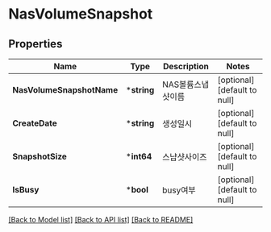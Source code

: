 # NasVolumeSnapshot

## Properties
Name | Type | Description | Notes
------------ | ------------- | ------------- | -------------
**NasVolumeSnapshotName** | ***string** | NAS볼륨스냅샷이름 | [optional] [default to null]
**CreateDate** | ***string** | 생성일시 | [optional] [default to null]
**SnapshotSize** | ***int64** | 스냡샷사이즈 | [optional] [default to null]
**IsBusy** | ***bool** | busy여부 | [optional] [default to null]

[[Back to Model list]](../README.md#documentation-for-models) [[Back to API list]](../README.md#documentation-for-api-endpoints) [[Back to README]](../README.md)


